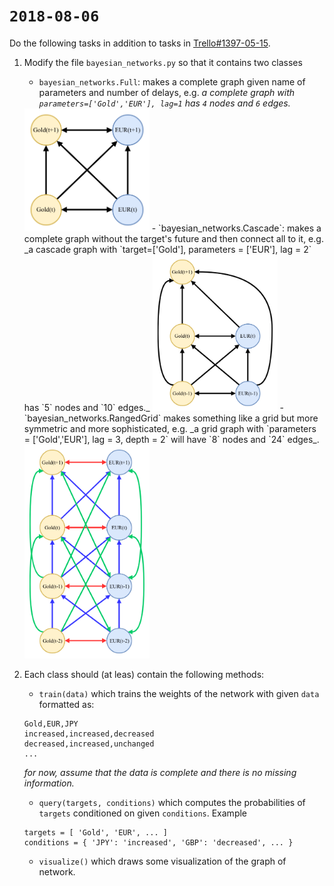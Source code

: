 # `2018-08-06`
Do the following tasks in addition to tasks in [Trello#1397-05-15](https://trello.com/c/87ECsXGu).

1. Modify the file `bayesian_networks.py` so that it contains two classes
    - `bayesian_networks.Full`: makes a complete graph given name of parameters and number of delays, e.g. _a complete graph with `parameters=['Gold','EUR'], lag=1` has `4` nodes and `6` edges._

    <img width="200" alt="Full Graph" src="https://raw.githubusercontent.com/Amirkasraj/bayesian-networks/master/2018-08-06/full_graph.png">
    - `bayesian_networks.Cascade`: makes a complete graph without the target's future and then connect all to it, e.g. _a cascade graph with `target=['Gold'], parameters = ['EUR'], lag = 2` has `5` nodes and `10` edges._

    <img width="200" alt="Cascade Graph" src="https://raw.githubusercontent.com/Amirkasraj/bayesian-networks/master/2018-08-06/cascade.png">
    - `bayesian_networks.RangedGrid` makes something like a grid but more symmetric and more sophisticated, e.g. _a grid graph with `parameters = ['Gold','EUR'], lag = 3, depth = 2` will have `8` nodes and `24` edges_.

    <img width="200" alt="Full Graph" src="https://raw.githubusercontent.com/Amirkasraj/bayesian-networks/master/2018-08-06/grid_depthed.png">
2. Each class should (at leas) contain the following methods:
    - `train(data)` which trains the weights of the network with given `data` formatted as:
    ```
    Gold,EUR,JPY
    increased,increased,decreased
    decreased,increased,unchanged
    ...
    ```
    _for now, assume that the data is complete and there is no missing information._
    - `query(targets, conditions)` which computes the probabilities of `targets` conditioned on given `conditions`. Example
    ```
    targets = [ 'Gold', 'EUR', ... ]
    conditions = { 'JPY': 'increased', 'GBP': 'decreased', ... }
    ```
    - `visualize()` which draws some visualization of the graph of network.
















